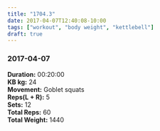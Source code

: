 ```yaml
---
title: "1704.3"
date: 2017-04-07T12:40:08-10:00
tags: ["workout", "body weight", "kettlebell"]
draft: true
---
```


### 2017-04-07

**Duration:** 00:20:00  
**KB kg:** 24  
**Movement:** Goblet squats  
**Reps(L + R):** 5  
**Sets:** 12  
**Total Reps:** 60  
**Total Weight:** 1440